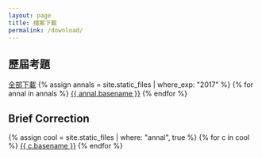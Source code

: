 ```yaml
---
layout: page
title: 檔案下載
permalink: /download/
---
```


## 歷屆考題
[全部下載](/assets/cpge_annals.zip)
{% assign annals = site.static_files | where_exp: "2017" %}
{% for annal in annals %}
  [{{ annal.basename }}]({{annal.path}})
{% endfor %}

## Brief Correction
{% assign cool = site.static_files | where: "annal", true %}
{% for c in cool %}
  [{{ c.basename }}]({{c.path}})
{% endfor %}
